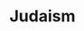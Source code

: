 ---
title: "Judaism"
description: "Theology, practice, religious anthropology"
cover: "https://images.pexels.com/photos/4033829/pexels-photo-4033829.jpeg"
translationKey: judaism
---